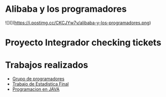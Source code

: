 # Alibaba y los programadores

![](](https://i.postimg.cc/CKCJYw7v/alibaba-y-los-programadores.png)

# Proyecto Integrador checking tickets

# Trabajos realizados

 - [Grupo de programadores](https://github.com/Alibaba-y-los-programadores)
 - [Trabajo de Estadistica Final](https://mega.nz/file/Qd5F0bCK#AU9IEDGLmv_SKlpEhf8Px2wIMFamHw2qhXmDFSPbwp8)
 - [Programacion en JAVA](https://github.com/Alibaba-y-los-programadores/Trabajo-Integrador-Final-2022)
